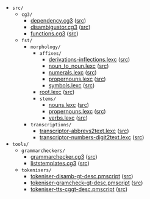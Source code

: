 * `src/`
    * `cg3/`
        * [dependency.cg3](src-cg3-dependency.cg3.html) ([src](https://github.com/qupaloraarsuk/lang-kal/blob/main/src/cg3/dependency.cg3))
        * [disambiguator.cg3](src-cg3-disambiguator.cg3.html) ([src](https://github.com/qupaloraarsuk/lang-kal/blob/main/src/cg3/disambiguator.cg3))
        * [functions.cg3](src-cg3-functions.cg3.html) ([src](https://github.com/qupaloraarsuk/lang-kal/blob/main/src/cg3/functions.cg3))
    * `fst/`
        * `morphology/`
            * `affixes/`
                * [derivations-inflections.lexc](src-fst-morphology-affixes-derivations-inflections.lexc.html) ([src](https://github.com/qupaloraarsuk/lang-kal/blob/main/src/fst/morphology/affixes/derivations-inflections.lexc))
                * [noun_to_noun.lexc](src-fst-morphology-affixes-noun_to_noun.lexc.html) ([src](https://github.com/qupaloraarsuk/lang-kal/blob/main/src/fst/morphology/affixes/noun_to_noun.lexc))
                * [numerals.lexc](src-fst-morphology-affixes-numerals.lexc.html) ([src](https://github.com/qupaloraarsuk/lang-kal/blob/main/src/fst/morphology/affixes/numerals.lexc))
                * [propernouns.lexc](src-fst-morphology-affixes-propernouns.lexc.html) ([src](https://github.com/qupaloraarsuk/lang-kal/blob/main/src/fst/morphology/affixes/propernouns.lexc))
                * [symbols.lexc](src-fst-morphology-affixes-symbols.lexc.html) ([src](https://github.com/qupaloraarsuk/lang-kal/blob/main/src/fst/morphology/affixes/symbols.lexc))
            * [root.lexc](src-fst-morphology-root.lexc.html) ([src](https://github.com/qupaloraarsuk/lang-kal/blob/main/src/fst/morphology/root.lexc))
            * `stems/`
                * [nouns.lexc](src-fst-morphology-stems-nouns.lexc.html) ([src](https://github.com/qupaloraarsuk/lang-kal/blob/main/src/fst/morphology/stems/nouns.lexc))
                * [propernouns.lexc](src-fst-morphology-stems-propernouns.lexc.html) ([src](https://github.com/qupaloraarsuk/lang-kal/blob/main/src/fst/morphology/stems/propernouns.lexc))
                * [verbs.lexc](src-fst-morphology-stems-verbs.lexc.html) ([src](https://github.com/qupaloraarsuk/lang-kal/blob/main/src/fst/morphology/stems/verbs.lexc))
        * `transcriptions/`
            * [transcriptor-abbrevs2text.lexc](src-fst-transcriptions-transcriptor-abbrevs2text.lexc.html) ([src](https://github.com/qupaloraarsuk/lang-kal/blob/main/src/fst/transcriptions/transcriptor-abbrevs2text.lexc))
            * [transcriptor-numbers-digit2text.lexc](src-fst-transcriptions-transcriptor-numbers-digit2text.lexc.html) ([src](https://github.com/qupaloraarsuk/lang-kal/blob/main/src/fst/transcriptions/transcriptor-numbers-digit2text.lexc))
* `tools/`
    * `grammarcheckers/`
        * [grammarchecker.cg3](tools-grammarcheckers-grammarchecker.cg3.html) ([src](https://github.com/qupaloraarsuk/lang-kal/blob/main/tools/grammarcheckers/grammarchecker.cg3))
        * [liststemplates.cg3](tools-grammarcheckers-liststemplates.cg3.html) ([src](https://github.com/qupaloraarsuk/lang-kal/blob/main/tools/grammarcheckers/liststemplates.cg3))
    * `tokenisers/`
        * [tokeniser-disamb-gt-desc.pmscript](tools-tokenisers-tokeniser-disamb-gt-desc.pmscript.html) ([src](https://github.com/qupaloraarsuk/lang-kal/blob/main/tools/tokenisers/tokeniser-disamb-gt-desc.pmscript))
        * [tokeniser-gramcheck-gt-desc.pmscript](tools-tokenisers-tokeniser-gramcheck-gt-desc.pmscript.html) ([src](https://github.com/qupaloraarsuk/lang-kal/blob/main/tools/tokenisers/tokeniser-gramcheck-gt-desc.pmscript))
        * [tokeniser-tts-cggt-desc.pmscript](tools-tokenisers-tokeniser-tts-cggt-desc.pmscript.html) ([src](https://github.com/qupaloraarsuk/lang-kal/blob/main/tools/tokenisers/tokeniser-tts-cggt-desc.pmscript))
